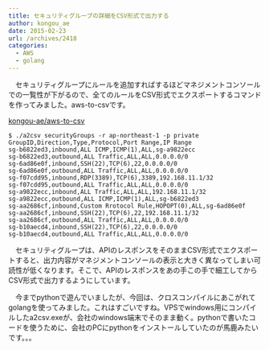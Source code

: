 ```yaml
---
title: セキュリティグループの詳細をCSV形式で出力する
author: kongou_ae
date: 2015-02-23
url: /archives/2418
categories:
  - AWS
  - golang
---
```

　セキュリティグループにルールを追加すればするほどマネジメントコンソールでの一覧性が下がるので、全てのルールをCSV形式でエクスポートするコマンドを作ってみました。aws-to-csvです。

[kongou-ae/aws-to-csv][1]

    $ ./a2csv securityGroups -r ap-northeast-1 -p private
    GroupID,Direction,Type,Protocol,Port Range,IP Range
    sg-b6822ed3,inbound,ALL ICMP,ICMP(1),ALL,sg-a9822ecc
    sg-b6822ed3,outbound,ALL Traffic,ALL,ALL,0.0.0.0/0
    sg-6ad86e0f,inbound,SSH(22),TCP(6),22,0.0.0.0/0
    sg-6ad86e0f,outbound,ALL Traffic,ALL,ALL,0.0.0.0/0
    sg-f07cdd95,inbound,RDP(3389),TCP(6),3389,192.168.11.1/32
    sg-f07cdd95,outbound,ALL Traffic,ALL,ALL,0.0.0.0/0
    sg-a9822ecc,inbound,ALL Traffic,ALL,ALL,192.168.11.1/32
    sg-a9822ecc,outbound,ALL ICMP,ICMP(1),ALL,sg-b6822ed3
    sg-aa2686cf,inbound,Custom Rrotocol Rule,HOPOPT(0),ALL,sg-6ad86e0f
    sg-aa2686cf,inbound,SSH(22),TCP(6),22,192.168.11.1/32
    sg-aa2686cf,outbound,ALL Traffic,ALL,ALL,0.0.0.0/0
    sg-b10aecd4,inbound,SSH(22),TCP(6),22,0.0.0.0/0
    sg-b10aecd4,outbound,ALL Traffic,ALL,ALL,0.0.0.0/0
    

　セキュリティグループは、APIのレスポンスをそのままCSV形式でエクスポートすると、出力内容がマネジメントコンソールの表示と大きく異なってしまい可読性が低くなります。そこで、APIのレスポンスをあの手この手で細工してからCSV形式で出力するようにしています。

　今までpythonで遊んでいましたが、今回は、クロスコンパイルにあこがれてgolangを使ってみました。これはすごいですね。VPSでwindows用にコンパイルしたa2csv.exeが、会社のwindows端末でそのまま動く。pythonで書いたコードを使うために、会社のPCにpythonをインストールしていたのが馬鹿みたいです。。。

 [1]: https://github.com/kongou-ae/aws-to-csv